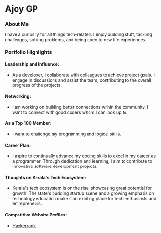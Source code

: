 # Ajoy GP

### About Me

I have a curiosity for all things tech-related. I enjoy building stuff, tackling challenges, solving problems, and being open to new life experiences.


### Portfolio Highlights


#### Leadership and Influence:

- As a developer, I collaborate with colleagues to achieve project goals. I engage in discussions and assist the team, contributing to the overall progress of the projects.

#### Networking:

- I am working on building better connections within the community. I want to connect with good coders whom I can look up to.

#### As a Top 100 Member: 

- I want to challenge my programming and logical skills. 

#### Career Plan: 

- I aspire to continually advance my coding skills to excel in my career as a programmer. Through dedication and learning, I aim to contribute to innovative software development projects.

#### Thoughts on Kerala's Tech Ecosystem: 

- Kerala's tech ecosystem is on the rise, showcasing great potential for growth. The state's budding startup scene and a growing emphasis on technology education make it an exciting place for tech enthusiasts and entrepreneurs.


#### Competitive Website Profiles:

- [Hackerrank](https://www.hackerrank.com/fayaajoy)
